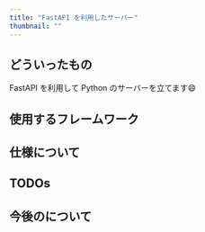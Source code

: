 ```yaml
---
title: "FastAPI を利用したサーバー"
thumbnail: ""
---
```


## どういったもの
FastAPI を利用して Python のサーバーを立てます:smile:
## 使用するフレームワーク
## 仕様について
## TODOs
## 今後のについて